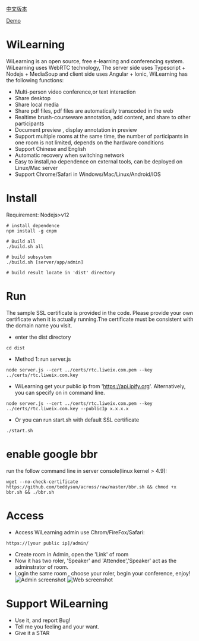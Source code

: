 [中文版本](README-cn.md)

[Demo](https://rtc.liweix.com/admin)
# WiLearning
WiLearning is an open source, free e-learning and conferencing system. WiLearning uses WebRTC technology, The server side uses Typescript + Nodejs + MediaSoup and client side uses Angular + Ionic, WiLearning has the following functions:
* Multi-person video conference,or text interaction
* Share desktop
* Share local media 
* Share pdf files, pdf files are automatically transcoded in the web
* Realtime brush-courseware annotation, add content, and share to other participants
* Document preview , display annotation in preview
* Support multiple rooms at the same time, the number of participants in one room is not limited, depends on the hardware conditions
* Support Chinese and English
* Automatic recovery when switching network
* Easy to install,no dependence on external tools, can be deployed on Linux/Mac server
* Support Chrome/Safari in Windows/Mac/Linux/Android/IOS

# Install
Requirement: Nodejs>v12
```
# install dependence
npm install -g cnpm

# Build all
./build.sh all

# build subsystem
./build.sh [server/app/admin]

# build result locate in 'dist' directory
```

# Run
The sample SSL certificate is provided in the code. Please provide your own certificate when it is actually running.The certificate must be consistent with the domain name you visit.

* enter the dist directory
```
cd dist
````

* Method 1: run server.js
```
node server.js --cert ../certs/rtc.liweix.com.pem --key ../certs/rtc.liweix.com.key
```

* WiLearning get your public ip from 'https://api.ipify.org'. Alternatively, you can specify on in command line.
```
node server.js --cert ../certs/rtc.liweix.com.pem --key ../certs/rtc.liweix.com.key --publicIp x.x.x.x
```
* Or you can run start.sh with default SSL certificate
```
./start.sh
```

# enable google bbr 
run the follow command line in server console(linux kernel > 4.9):
```
wget --no-check-certificate https://github.com/teddysun/across/raw/master/bbr.sh && chmod +x bbr.sh && ./bbr.sh
```

# Access
* Access WiLearning admin use Chrom/FireFox/Safari:
```
https://[your public ip]/admin/
```
* Create room in Admin, open the 'Link' of room
* Now it has two roler, 'Speaker' and 'Attendee','Speaker' act as the adminstrator of room.
* Login the same room , choose your roler, begin your conference, enjoy!
![Admin screenshot](res/admin.png?raw=true)
![Web screenshot](res/web.png?raw=true)

# Support WiLearning
* Use it, and report Bug!
* Tell me you feeling and your want.
* Give it a STAR
